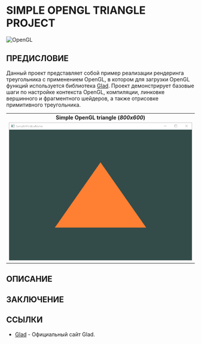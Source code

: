 # **SIMPLE OPENGL TRIANGLE PROJECT**

![OpenGL](https://img.shields.io/badge/OpenGL--blue)

## ПРЕДИСЛОВИЕ

Данный проект представляет собой пример реализации рендеринга треугольника с применением OpenGL, в котором для загрузки OpenGL функций используется библиотека [Glad](https://glad.dav1d.de). Проект демонстрирует базовые шаги по настройке контекста OpenGL, компиляции, линковке вершинного и фрагментного шейдеров, а также отрисовке примитивного треугольника.

|  |
| :--: |
| **Simple OpenGL triangle (*800x600*)** |
| ![1](/doc/images/1.PNG) |

## ОПИСАНИЕ

## ЗАКЛЮЧЕНИЕ

## ССЫЛКИ

* [Glad](https://glad.dav1d.de) - Официальный сайт Glad.

